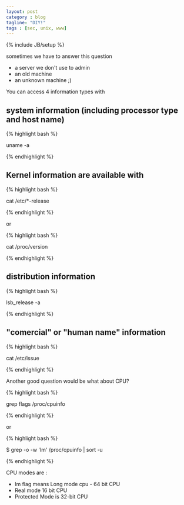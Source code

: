 ```yaml
---
layout: post
category : blog
tagline: "DIY!"
tags : [sec, unix, www]
---
```


{% include JB/setup %}

sometimes we have to answer this question
* a server we don't use to admin
* an old machine 
* an unknown machine ;)

You can access 4 information types with

## system information (including processor type and host name)

{% highlight bash %}

uname -a 

{% endhighlight %}

## Kernel information are available with 

{% highlight bash %}

cat /etc/*-release

{% endhighlight %}

or

{% highlight bash %}

cat /proc/version 

{% endhighlight %}

## distribution information

{% highlight bash %}

lsb_release -a

{% endhighlight %}

## "comercial" or "human name" information

{% highlight bash %}

cat /etc/issue

{% endhighlight %}

Another good question would be what about CPU?

{% highlight bash %}

grep flags /proc/cpuinfo

{% endhighlight %}

or

{% highlight bash %}

$ grep -o -w 'lm' /proc/cpuinfo | sort -u 

{% endhighlight %}


CPU modes are :

* lm flag means Long mode cpu - 64 bit CPU
* Real mode 16 bit CPU
* Protected Mode is 32-bit CPU